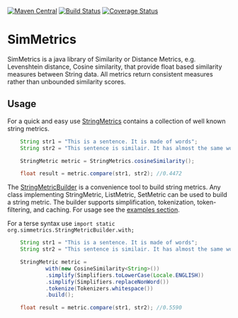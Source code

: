 [![Maven Central](https://maven-badges.herokuapp.com/maven-central/com.github.mpkorstanje/simmetrics/badge.svg)](https://maven-badges.herokuapp.com/maven-central/com.github.mpkorstanje/simmetrics-core)
[![Build Status](https://travis-ci.org/Simmetrics/simmetrics.svg)](https://travis-ci.org/Simmetrics/simmetrics)
[![Coverage Status](https://coveralls.io/repos/Simmetrics/simmetrics/badge.svg?branch=develop&service=github)](https://coveralls.io/github/Simmetrics/simmetrics?branch=develop)

SimMetrics 
==========
SimMetrics is a java library of Similarity or Distance Metrics, e.g. Levenshtein distance, Cosine similarity, that provide float based similarity measures between String data. All metrics return consistent measures rather than unbounded similarity scores. 

## Usage ##

For a quick and easy use [StringMetrics](./simmetrics-core/src/main/java/org/simmetrics/StringMetrics.java) contains a collection of well known string metrics.

```java
	String str1 = "This is a sentence. It is made of words";
	String str2 = "This sentence is similair. It has almost the same words";

	StringMetric metric = StringMetrics.cosineSimilarity();

	float result = metric.compare(str1, str2); //0.4472
```

The [StringMetricBuilder](./simmetrics-core/src/main/java/org/simmetrics/StringMetricBuilder.java) is a convenience tool to build string metrics. Any class implementing StringMetric, ListMetric, SetMetric can be used to build a string metric. The builder supports simplification, tokenization, token-filtering, and caching.
For usage see the [examples section](./simmetrics-example/src/main/java/org/simmetrics/example/StringMetricBuilderExample.java).  

For a terse syntax use `import static org.simmetrics.StringMetricBuilder.with;`

```java
	String str1 = "This is a sentence. It is made of words";
	String str2 = "This sentence is similair. It has almost the same words";

	StringMetric metric =
			with(new CosineSimilarity<String>())
			.simplify(Simplifiers.toLowerCase(Locale.ENGLISH))
			.simplify(Simplifiers.replaceNonWord())
			.tokenize(Tokenizers.whitespace())
			.build();

	float result = metric.compare(str1, str2); //0.5590
```
